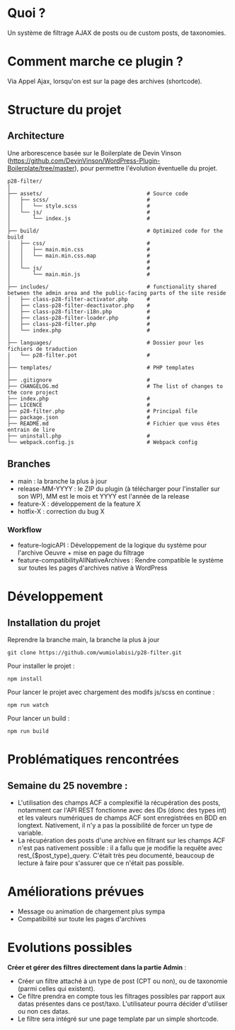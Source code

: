 # Quoi ?
Un système de filtrage AJAX de posts ou de custom posts, de taxonomies.

# Comment marche ce plugin ?
Via Appel Ajax, lorsqu'on est sur la page des archives (shortcode).


# Structure du projet
## Architecture 
Une arborescence basée sur le Boilerplate de Devin Vinson (https://github.com/DevinVinson/WordPress-Plugin-Boilerplate/tree/master), pour permettre l'évolution éventuelle du projet.
```
p28-filter/
│
├── assets/                                 # Source code
│   ├── scss/                               # 
│   │   └── style.scss                      # 
│   └── js/                                 #
│       └── index.js                        # 
│
├── build/                                  # Optimized code for the build
│   ├── css/                                # 
│   │   ├── main.min.css                    # 
│   │   └── main.min.css.map                #
│   │                                       # 
│   └── js/                                 #
│       └── main.min.js                     # 
│
├── includes/                               # functionality shared between the admin area and the public-facing parts of the site reside
│   ├── class-p28-filter-activator.php      # 
│   ├── class-p28-filter-deactivator.php    # 
│   ├── class-p28-filter-i18n.php           # 
│   ├── class-p28-filter-loader.php         # 
│   ├── class-p28-filter.php                # 
│   └── index.php                           # 
│
├── languages/                              # Dossier pour les fichiers de traduction
│   └── p28-filter.pot                      # 
│
├── templates/                              # PHP templates
│
├── .gitignore                              # 
├── CHANGELOG.md                            # The list of changes to the core project
├── index.php                               # 
├── LICENCE                                 # 
├── p28-filter.php                          # Principal file
├── package.json                            # 
├── README.md                               # Fichier que vous êtes entrain de lire
├── uninstall.php                           # 
└── webpack.config.js                       # Webpack config  
```
## Branches
* main : la branche la plus à jour
* release-MM-YYYY : le ZIP du plugin (à télécharger pour l'installer sur son WP), MM est le mois et YYYY est l'année de la release
* feature-X : développement de la feature X
* hotfix-X : correction du bug X 
### Workflow
* feature-logicAPI : Développement de la logique du système pour l'archive Oeuvre + mise en page du filtrage
* feature-compatibilityAllNativeArchives : Rendre compatible le système sur toutes les pages d'archives native à WordPress

# Développement
## Installation du projet
Reprendre la branche main, la branche la plus à jour
```
git clone https://github.com/wumiolabisi/p28-filter.git
```
Pour installer le projet :
```
npm install
```

Pour lancer le projet avec chargement des modifs js/scss en continue : 
```
npm run watch
```

Pour lancer un build :
```
npm run build
```

# Problématiques rencontrées
## Semaine du 25 novembre : 
   * L'utilisation des champs ACF a complexifié la récupération des posts, notamment car l'API REST fonctionne avec des IDs (donc des types int) et les valeurs numériques de champs ACF sont enregistrées en BDD en longtext. Nativement, il n'y a pas la possibilité de forcer un type de variable.
   * La récupération des posts d'une archive en filtrant sur les champs ACF n'est pas nativement possible : il a fallu que je modifie la requête avec rest_{$post_type}_query. C'était très peu documenté, beaucoup de lecture à faire pour s'assurer que ce n'était pas possible. 

# Améliorations prévues
* Message ou animation de chargement plus sympa
* Compatibilité sur toute les pages d'archives

# Evolutions possibles

**Créer et gérer des filtres directement dans la partie Admin** : 
* Créer un filtre attaché à un type de post (CPT ou non), ou de taxonomie (parmi celles qui existent).
* Ce filtre prendra en compte tous les filtrages possibles par rapport aux datas présentes dans ce post/taxo. L'utilisateur pourra décider d'utiliser ou non ces datas.
* Le filtre sera intégré sur une page template par un simple shortcode.